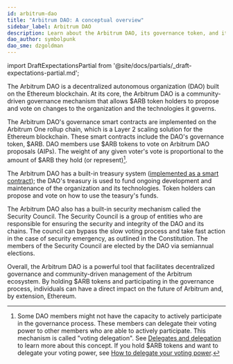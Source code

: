 ```yaml
---
id: arbitrum-dao
title: "Arbitrum DAO: A conceptual overview"
sidebar_label: Arbitrum DAO
description: Learn about the Arbitrum DAO, its governance token, and its built-in treasury and security mechanisms.
dao_author: symbolpunk
dao_sme: dzgoldman
---
```


import DraftExpectationsPartial from '@site/docs/partials/_draft-expectations-partial.md'; 

<DraftExpectationsPartial />

The <a data-quicklook-from='arbitrum-dao'>Arbitrum DAO</a> is a decentralized autonomous organization (DAO) built on the Ethereum blockchain. At its core, the Arbitrum DAO is a community-driven <a data-quicklook-from='governance'>governance</a> mechanism that allows <a data-quicklook-from='arb'>$ARB</a> token holders to propose and vote on changes to the organization and the technologies it governs.

The Arbitrum DAO's governance <a data-quicklook-from='smart-contract'>smart contracts</a> are implemented on the <a data-quicklook-from='arbitrum-one'>Arbitrum One</a> rollup chain, which is a <a data-quicklook-from='layer-2-l2'>Layer 2</a> scaling solution for the Ethereum blockchain. These smart contracts include the DAO's governance token, $ARB. DAO members use $ARB tokens to vote on Arbitrum DAO proposals (<a data-quicklook-from='arbitrum-improvement-proposal-aip'>AIPs</a>). The weight of any given voter's vote is proportional to the amount of $ARB they hold (or represent)[^1].

The Arbitrum DAO has a built-in <a data-quicklook-from='arbitrum-dao-treasury'>treasury</a> system ([implemented as a smart contract](https://github.com/OffchainLabs/governance/blob/main/docs/overview.md)); the DAO's treasury is used to fund ongoing development and maintenance of the organization and its technologies. Token holders can propose and vote on how to use the teasury's funds.

The Arbitrum DAO also has a built-in security mechanism called the <a data-quicklook-from='security-council'>Security Council</a>. The Security Council is a group of entities who are responsible for ensuring the security and integrity of the DAO and its chains. The council can bypass the slow voting process and take fast action in the case of security emergency, as outlined in the Constitution. The members of the Security Council are elected by the DAO via <a data-quicklook-from='security-council-election'>semiannual elections</a>.

Overall, the Arbitrum DAO is a powerful tool that facilitates decentralized governance and community-driven management of the Arbitrum ecosystem. By holding $ARB tokens and participating in the governance process, individuals can have a direct impact on the future of Arbitrum and, by extension, Ethereum.

[^1]: Some DAO members might not have the capacity to actively participate in the governance process. These members can delegate their voting power to other members who are able to actively participate. This mechanism is called "voting delegation". See [Delegates and delegation](./delegate-delegation) to learn more about this concept. If you hold $ARB tokens and want to delegate your voting power, see [How to delegate your voting power](../how-tos/select-delegate-voting-power).
